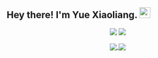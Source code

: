 <h2> Hey there! I'm Yue Xiaoliang. <img src="https://github.com/souvikguria98/souvikguria98/blob/master/Hi.gif" width="25"></h2>

<p align = "center">
  <img src = "https://github-readme-stats.vercel.app/api?username=yuexiaoliang&count_private=true&show_icons=true&theme=tokyonight&line_height=40">
  <img src = "https://github-readme-stats.vercel.app/api/top-langs/?username=yuexiaoliang&theme=tokyonight">
</p>

<p align = "center">
<a href="https://github.com/yuexiaoliang/docs">
  <img align="center" src="https://github-readme-stats.vercel.app/api/pin/?username=yuexiaoliang&repo=docs&theme=tokyonight" />
</a>
<a href="https://github.com/yuexiaoliang/vue3-init">
  <img align="center" src="https://github-readme-stats.vercel.app/api/pin/?username=yuexiaoliang&repo=vue3-init&theme=tokyonight" />
</a>
</p>
